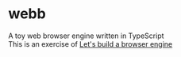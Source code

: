 # webb

A toy web browser engine written in TypeScript  
This is an exercise of [Let's build a browser engine](https://limpet.net/mbrubeck/2014/08/08/toy-layout-engine-1.html)



